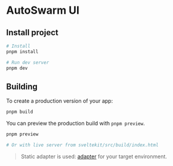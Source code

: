 # AutoSwarm UI

## Install project

```bash
# Install
pnpm install

# Run dev server
pnpm dev
```

## Building

To create a production version of your app:

```bash
pnpm build
```

You can preview the production build with `pnpm preview`.

```bash
pnpm preview

# Or with live server from sveltekit/src/build/index.html
```

> Static adapter is used: [adapter](https://kit.svelte.dev/docs/adapter-static) for your target environment.
